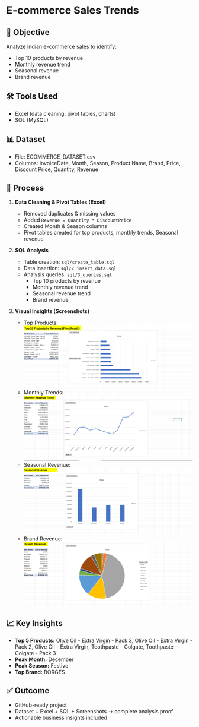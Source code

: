 # E-commerce Sales Trends

## 📌 Objective
Analyze Indian e-commerce sales to identify:
- Top 10 products by revenue
- Monthly revenue trend
- Seasonal revenue
- Brand revenue

## 🛠 Tools Used
- Excel (data cleaning, pivot tables, charts)
- SQL (MySQL)

## 📊 Dataset
- File: ECOMMERCE_DATASET.csv
- Columns: InvoiceDate, Month, Season, Product Name, Brand, Price, Discount Price, Quantity, Revenue

## 🔎 Process
1. **Data Cleaning & Pivot Tables (Excel)**
   - Removed duplicates & missing values
   - Added `Revenue = Quantity * DiscountPrice`
   - Created Month & Season columns
   - Pivot tables created for top products, monthly trends, Seasonal revenue

2. **SQL Analysis**
   - Table creation: `sql/create_table.sql`
   - Data insertion: `sql/2_insert_data.sql`
   - Analysis queries: `sql/3_queries.sql`
     - Top 10 products by revenue
     - Monthly revenue trend
     - Seasonal revenue trend
     - Brand revenue

3. **Visual Insights (Screenshots)**
   - Top Products: ![Top Products](screenshots/top_products.png)
   - Monthly Trends: ![Monthly Trends](screenshots/monthly_trend.png)
   - Seasonal Revenue: ![Seasonal Revenue](screenshots/seasonal_revenue.png)
   - Brand Revenue: ![Brand Revenue](screenshots/brand_revenue.png)

## 📈 Key Insights
- **Top 5 Products:** Olive Oil - Extra Virgin - Pack 3, Olive Oil - Extra Virgin - Pack 2, Olive Oil - Extra Virgin, Toothpaste - Colgate, Toothpaste - Colgate - Pack 3
- **Peak Month:** December
- **Peak Season:** Festive
- **Top Brand:** BORGES

## ✅ Outcome
- GitHub-ready project
- Dataset + Excel + SQL + Screenshots → complete analysis proof
- Actionable business insights included

